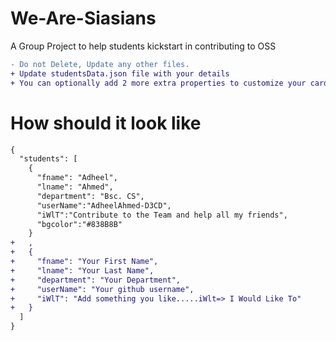 # We-Are-Siasians
A Group Project to help students kickstart in contributing to OSS

```diff
- Do not Delete, Update any other files.
+ Update studentsData.json file with your details
+ You can optionally add 2 more extra properties to customize your cards if you are required to do so.
```
# How should it look like

```diff
{
  "students": [
    {
      "fname": "Adheel",
      "lname": "Ahmed",
      "department": "Bsc. CS",
      "userName":"AdheelAhmed-D3CD",
      "iWlT":"Contribute to the Team and help all my friends",
      "bgcolor":"#838B8B"
    }
+   ,
+   {
+     "fname": "Your First Name",
+     "lname": "Your Last Name",
+     "department": "Your Department",
+     "userName": "Your github username",
+     "iWlT": "Add something you like.....iWlt=> I Would Like To"
+   }
  ]
}
```
